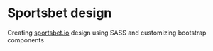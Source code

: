 # Sportsbet design

Creating [sportsbet.io](https://sportsbet.io/) design using SASS and customizing bootstrap components